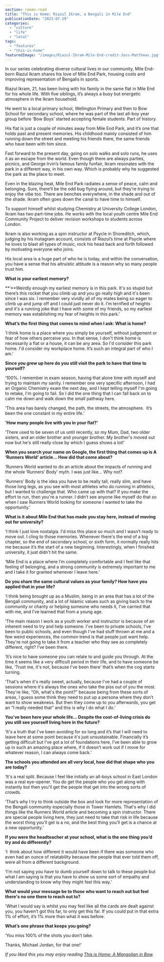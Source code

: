 ```yaml
---
section: roman-road
title: "This is Home: Riazul Ikram, a Bengali in Mile End"
publicationDate: "2023-07-29"
categories: 
  - "culture"
  - "life"
  - "local"
tags: 
  - "features"
  - "this-is-home"
featuredImage: "/images/Riazul-Ikram-Mile-End-credit-Joss-Matthews.jpg"
---
```


In our series celebrating diverse cultural lives in our community, Mile End-born Riazul Ikram shares his love of Mile End Park, housing costs and improving representation of Bengalis in sports.

Riazul Ikram, 21, has been living with his family in the same flat in Mile End for his whole life. With five siblings, it’s always a busy but energetic atmosphere in the Ikram household.

He went to a local primary school, Wellington Primary and then to Bow School for secondary school, where he was part of the last all-boy year group before ‘Bow Boys’ started accepting female students. Part of history.

His flat is just a couple of minutes away from Mile End Park, and it’s one that holds past and present memories. His childhood mainly consisted of him running down the street and meeting his friends there, the same friends who have been with him since.   

Fast forward to the present day, going on solo walks and solo runs, he uses it as an escape from the world. Even though there are always parties, picnics, and George Irvin’s famous family funfair, Ikram resonates with the park in a different way, in his own way. Which is probably why he suggested the park as the place to meet. 

Even in the blazing heat, Mile End Park radiates a sense of peace, calm and belonging. Sure, there’ll be the odd bug flying around, but they’re trying to enjoy the vibe too. There are benches everywhere, in the shade and out of the shade. Ikram often goes down the canal to have time to himself.

To support himself whilst studying Chemistry at University College London, Ikram has two part-time jobs. He works with the local youth centre Mile End Community Project to deliver revision workshops to students across London.

Ikram is also working as a spin instructor at Psycle in Shoreditch, which, judging by his Instagram account, consists of Riazul’s time at Psycle where he loves to blast all types of music, rock his head back and forth followed by motivating everyone who joins.

His local area is a huge part of who he is today, and within the conversation, you have a sense that his altruistic attitude is a reason why so many people trust him. 

**What is your earliest memory?**

**‘**Weirdly enough my earliest memory is in this park. It's so stupid but there’s this rocket that you climb up and you go really high and it's been since I was six. I remember very vividly all of my mates being so eager to climb up and jump off and I could just never do it. I’m terrified of heights and it's a running joke that I have with some of my friends, so my earliest memory was establishing my fear of heights in this park.'

**What’s the first thing that comes to mind when I ask: What is home?**

‘I think home is a place where you simply be yourself, without judgement or fear of how others perceive you. In that sense, I don't think home is necessarily a flat or a house, it can be any area. So I'd consider this park home. I'd consider my workplace home. It’s such an integral part of who I am.’

**Since you grew up here do you still visit the park to have that time to yourself?**

‘100%. I remember in exam season, having that alone time with myself and trying to maintain my sanity. I remember one very specific afternoon, I had an Organic Chemistry exam the next day, and I kept telling myself I'm going to retake, I'm going to fail. So I did the one thing that I can fall back on to calm me down and walk down the small pathway here. 

‘This area has barely changed, the path, the streets, the atmosphere.  It’s been the one constant in my entire life.’

**'How many people live with you in your flat?'**

‘There used to be seven of us until recently, so my Mum, Dad, two older sisters, and an older brother and younger brother. My brother's moved out now but he's still really close by which I guess shows a lot!’

**When you search your name on Google, the first thing that comes up is A ‘Runners World’ article… How did that come about?**

‘Runners World wanted to do an article about the impacts of running and the whole ‘Runners’ Body' myth. I was just like... Why not? 

‘Runners’ Body is the idea you have to be really tall, really slim, and have those long legs, as you see with most athletes who do running in athletics, but I wanted to challenge that. Who came up with that? If you make the effort to run, then you're a runner. I didn’t see anyone like myself do that so when I saw Runners World looking for someone I wanted to take the opportunity.’

**What is it about Mile End that has made you stay here, instead of moving out for university?** 

‘I think I just love nostalgia. I'd miss this place so much and I wasn’t ready to move out. I cling to those memories. Whenever there's the end of a big chapter, so the end of secondary school, or sixth form, it normally really hits me because it’s the start of a new beginning. Interestingly, when I finished university, it just didn't hit the same.

‘Mile End is a place where I’m completely comfortable and I feel like that feeling of belonging, and a strong community is extremely important to me and I take it for granted whenever I leave here.’

**Do you share the same cultural values as your family? How have you applied that in your life?**

‘I think being brought up as a Muslim, being in an area that has a lot of the Bengali community, and a lot of Islamic values such as giving back to the community or charity or helping someone who needs it, I’ve carried that with me, and I’ve learned that from a young age.

‘The main reason I work as a youth worker and instructor is because of an inherent need to try and help someone. I've been to private schools, I've been to public schools, and even though I've had stuff thrown at me and a few weird experiences, the common trend is that people just want help. They're not going to take it from a teacher who they see as completely different, right? I’ve been there.

‘It’s nice to have someone you can relate to and guide you through. At the time it seems like a very difficult period in their life, and to have someone be like, ‘Trust me, it's not, because I've been there’ that’s when the cog starts turning.

‘That's when it's really sweet, actually, because I've had a couple of sessions where it's always the ones who take the piss out of you the most. They're like, “Oh, what's the point?” because being from these sorts of areas, I guess some think they need to put up a persona where they don’t want to show weakness. But then they come up to you afterwards, you get an “I really needed that” and this is why I do what I do.’

**You’ve been here your whole life… Despite the cost-of-living crisis do you still see yourself living here in the future?** 

‘It's a truth that I've been avoiding for so long and it’s that I will need to leave here at some point because it's just unsustainable. Financially it’s getting difficult but I’ve got a lot of foundations here, I’ve been able to grow up in such an amazing place where, if it doesn’t work out if I move for whatever reason, I can always come back.’

**The schools you attended are all very local, how did that shape who you are today?**

‘It's a real split. Because I feel like initially an all-boys school in East London was a real eye-opener. You do get the people who you get along with instantly but then you'll get the people that get into the wrong sorts of crowds.

‘That’s why I try to think outside the box and look for more representation of the Bengali community especially those in Tower Hamlets. That's why I did things like the Runners World article and becoming a spin instructor. There are special people living here, they just need to take that risk in life because the worst thing you’ll get is a no, and the best thing you’ll get is a chance at a new opportunity.’

**If you were the headteacher at your school, what is the one thing you’d try and do differently?**

‘I  think about how different it would have been if there was someone who even had an ounce of relatability because the people that ever told them off, were all from a different background. 

‘I'm not saying you have to dumb yourself down to talk to these people but what I am saying is that you have to show us some sort of empathy and understanding to know why they might feel this way.’

**What would your message be to those who want to reach out but feel there's no one there to reach out to?** 

'What I would say is whilst you may feel like all the cards are dealt against you, you haven’t got this far, to only get this far. If you could put in that extra 1% of effort, it’s 1% more than what it was before.

**What’s one phrase that keeps you going?**

‘You miss 100% of the shots you don’t take.

Thanks, Michael Jordan, for that one!’

_If you liked this you may enjoy reading [This is Home: A Mongolian in Bow](https://romanroadlondon.com/burte-gerelt-od-mongolian-east-end-interview/)._

